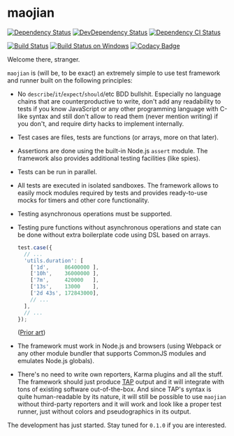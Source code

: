 # maojian

[![Dependency Status](https://david-dm.org/aqrln/maojian/status.svg)](https://david-dm.org/aqrln/maojian)
[![DevDependency Status](https://david-dm.org/aqrln/maojian/dev-status.svg)](https://david-dm.org/aqrln/maojian?type=dev)
[![Dependency CI Status](https://dependencyci.com/github/aqrln/maojian/badge)](https://dependencyci.com/github/aqrln/maojian)

[![Build Status](https://travis-ci.org/aqrln/maojian.svg?branch=master)](https://travis-ci.org/aqrln/maojian)
[![Build Status on Windows](https://ci.appveyor.com/api/projects/status/0ltmpw01ew634anr/branch/master?svg=true)](https://ci.appveyor.com/project/aqrln/maojian/branch/master)
[![Codacy Badge](https://api.codacy.com/project/badge/Grade/897a8bc3d9c84aec9f8524fde4c9929a)](https://www.codacy.com/app/eaglexrlnk/maojian)

Welcome there, stranger.

`maojian` is (will be, to be exact) an extremely simple to use test framework
and runner built on the following principles:

* No `describe`/`it`/`expect`/`should`/etc BDD bullshit. Especially no language
  chains that are counterproductive to write, don't add any readability to
  tests if you know JavaScript or any other programming language with C-like
  syntax and still don't allow to read them (never mention writing) if you
  don't, and require dirty hacks to implement internally.

* Test cases are files, tests are functions (or arrays, more on that later).

* Assertions are done using the built-in Node.js `assert` module. The framework
  also provides additional testing facilities (like spies).

* Tests can be run in parallel.

* All tests are executed in isolated sandboxes. The framework allows to easily
  mock modules required by tests and provides ready-to-use mocks for timers and
  other core functionality.

* Testing asynchronous operations must be supported.

* Testing pure functions without asynchronous operations and state can be done
  without extra boilerplate code using DSL based on arrays.

  ```javascript
  test.case({
    // ...
    'utils.duration': [
      ['1d',     86400000 ],
      ['10h',    36000000 ],
      ['7m',     420000   ],
      ['13s',    13000    ],
      ['2d 43s', 172843000],
      // ...
    ],
    // ...
  });
  ```

  ([Prior art](https://github.com/metarhia/Impress/blob/master/tests/unittests/api.common.test.js))

* The framework must work in Node.js and browsers (using Webpack or any other
  module bundler that supports CommonJS modules and emulates Node.js globals).

* There's no need to write own reporters, Karma plugins and all the stuff. The
  framework should just
  produce [TAP](https://testanything.org/tap-version-13-specification.html)
  output and it will integrate with tons of existing software out-of-the-box.
  And since TAP's syntax is quite human-readable by its nature, it will still
  be possible to use `maojian` without third-party reporters and it will work
  and look like a proper test runner, just without colors and pseudographics
  in its output.

The development has just started. Stay tuned for `0.1.0` if you are interested.
